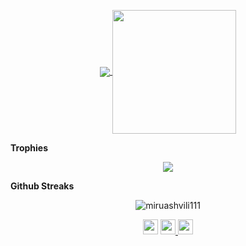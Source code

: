 <p align="center">
  <a href="https://github-readme-stats.vercel.app/api?username=miruashvili111&count_private=true&show_icons=true&theme=chartreuse-dark">
    <img align="center" src="https://github-readme-stats.vercel.app/api?username=miruashvili111&count_private=true&show_icons=true&bg_color=30,004e95,004e95&title_color=fff&text_color=fff" />
  </a>
  <a href="https://github.com/miruashvili111">
    <img height=198 align="center" src="https://github-readme-stats.vercel.app/api/top-langs/?username=miruashvili111&bg_color=0,004e95,004e95&title_color=fff" />
  </a>
</p>

<b>Trophies</b>
<p align="center">
  <a href="https://github-profile-trophy.vercel.app/?username=miruashvili111&theme=discord&no-frame=false&no-bg=true&margin-w=6&margin-h=4&no-frame=true">
    <img align="center" src="https://github-profile-trophy.vercel.app/?username=miruashvili111&theme=discord&no-frame=true&no-bg=false&margin-w=6&margin-h=4&no-frame=true" />
  </a>
</p>
  
<!-- <b>Certifications</b>
<p align="center">
  <a href="https://www.credly.com/badges/3aeaea44-9410-40cf-add6-8b7917da88b0" target="_blank">
    <img src="https://github.com/miruashvili111/miruashvili111/blob/main/163324302_2595826237376576_4554714125109321727_n.jpg"  width=250 height=170 />
  </a>
  <a href="https://www.credential.net/3f693fea-3de0-4edc-be32-7556c60b5cc3" target="_blank">
    <img src="https://github.com/miruashvili111/miruashvili111/blob/main/166365752849.png"  width=250 height=170 />
  </a>
</p> -->

<b>Github Streaks</b>
<p align="center"><img src="https://github-readme-streak-stats.herokuapp.com/?user=miruashvili111&theme=black-ice&hide_border=true&stroke=0000&background=0D1117&ring=004e95&fire=e05397&currStreakLabel=e05397&bg_color=30,e96443,904e95&title_color=fff&text_color=fff" alt="miruashvili111" /></p>

<div>
  <p align="center">
    <img src="https://gpvc.arturio.dev/miruashvili111" height=24 />
    <a href="https://www.linkedin.com/in/giorgi-miruashvili/" target="_blank">
      <img src="https://img.shields.io/badge/-LinkedIn-%230077B5?style=for-the-badge&logo=linkedin&logoColor=white" height=24 />
    </a>
    <a href="https://www.facebook.com/miruashviligiorgi/" target="_blank">
      <img src="https://img.shields.io/badge/-facebook-4267B2?style=for-the-badge&logo=facebook&logoColor=white" height=24 />
    </a>
<!--     <a href="https://stackoverflow.com/users/14426625/besik-kristesiashvili" target="_blank">
      <img src="https://img.shields.io/badge/-stack%20overflow-F48024?style=for-the-badge&logo=stackoverflow&logoColor=white" height=24 />
    </a> -->
  </p>
</div>
